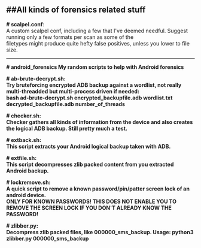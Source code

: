 <b>##All kinds of forensics related stuff</b>
---------------------------------------

<b># scalpel.conf</b>:<br/>
A custom scalpel conf, including a few that I've deemed needful. Suggest running only a few formats per scan as some of the <br/>
filetypes might produce quite hefty false positives, unless you lower to file size.

--------------------

<b># android_forensics<b>
My random scripts to help with Android forensics

<b># ab-brute-decrypt.sh</b>:<br/>
Try bruteforcing encrypted ADB backup against a wordlist, not really multi-threadded but multi-process driven if needed:<br/>
bash ad-brute-decrypt.sh encrypted_backupfile.adb wordlist.txt decrypted_backupfile.adb number_of_threads


<b># checker.sh</b>:<br/>
Checker gathers all kinds of information from the device and also creates the logical ADB backup. Still pretty much a test.


<b># extback.sh</b>:<br/>
This script extracts your Android logical backup taken with ADB.


<b># extfile.sh</b>:<br/>
This script decompresses zlib packed content from you extracted Android backup.


<b># lockremove.sh</b>:<br/>
A quick script to remove a known password/pin/patter screen lock of an android device. <br/>
ONLY FOR KNOWN PASSWORDS! THIS DOES NOT ENABLE YOU TO REMOVE THE SCREEN LOCK IF YOU DON'T ALREADY KNOW THE PASSWORD!


<b># zlibber.py</b>:<br/>
Decompress zlib packed files, like 000000_sms_backup. Usage: python3 zlibber.py 000000_sms_backup
